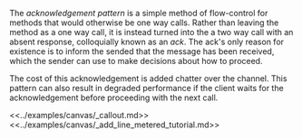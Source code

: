 The *acknowledgement pattern* is a simple method of flow-control for methods
that would otherwise be one way calls. Rather than leaving the method as a one
way call, it is instead turned into the a two way call with an absent response,
colloquially known as an *ack*. The ack's only reason for existence is to inform
the sended that the message has been received, which the sender can use to make
decisions about how to proceed.

The cost of this acknowledgement is added chatter over the channel. This pattern
can also result in degraded performance if the client waits for the
acknowledgement before proceeding with the next call.

<<../examples/canvas/_callout.md>>
<<../examples/canvas/_add_line_metered_tutorial.md>>
